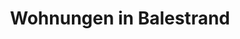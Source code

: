 ---
title: Wohnungen
menu:
  main:
    weight: 2
    name: Wohnungen

description: Wir nutzen Airbnb für die Buchung. Nachfolgend haben wir unsere zur Vermietung verfügbaren Apartments aufgelistet.

title: Wohnungen in Balestrand
intro: Wir nutzen Airbnb für die Buchung. Nachfolgend haben wir unsere zur Vermietung verfügbaren Apartments aufgelistet.
intro-button-text: Klicken Sie für weitere praktische Informationen

apartments:
- title: Holmen 19B
  desc: "Neue Wohnung im Zentrum von Balestrand für 8 Personen. (Möglichkeit von 2 zusätzlichen Gästen gegen Aufpreis). 4 Schlafzimmer (optional, wenn Sie ein Einzel- oder Doppelbett wünschen). Kinderbett vorhanden. Die Wohnung verfügt über einen großen Balkon und einen kleinen Balkon im Dachgeschoss."

  details:
    - "8 personen"
    - "- 4 schlafzimmer"
    - "- 193 qm"

  images: 
    - src: /images/apartments/holmen-19b.jpg
    - src: /images//IMG_6374.jpeg
    - src: /images//IMG_6372.jpeg
    - src: /images//IMG_6386.jpeg 
    - src: /images/apartments/holmen-19b-1-kitchen.webp
    - src: /images/apartments/holmen-19b-2-kitchen.jpg  
    - src: /images/apartments/holmen-19b-3-livingroom.jpg
    - src: /images/apartments/holmen-19b-4-livingroom.jpg
    - src: /images/apartments/holmen-19b-5-bedroom.jpg
    - src: /images/apartments/holmen-19b-6-bathroom.webp
    - src: /images/apartments/holmen-19b-7-bathroom.webp
    - src: /images/apartments/holmen-19b-10-bedroom.jpg
    - src: /images/apartments/holmen-19b-11-bedroom.webp
    - src: /images/apartments/holmen-19b-14-bedroom.webp
    - src: /images/apartments/holmen-19b-16-floor.webp
    - src: /images/apartments/holmen-19b-17-floor.webp

  link: www.airbnb.no/rooms/29767798
  alt: leiligheter overnatting balestrand sentralt

- title: Holmen 19A
  desc: "Neue Wohnung im Zentrum von Balestrand für 4 Personen. 2 Schlafzimmer, (optional, wenn Sie Einzelbetten oder Doppelbett wünschen).
Reisebett vorhanden. Ein zusätzlicher Gast im Zustellbett.
Die Wohnung verfügt über einen großen Balkon mit mehreren Sitzplätzen."

  details:
    - "4 personen"
    - "- 2 schlafzimmer"
    - "- 134 qm"

  images:
    - src: /images/apartments/holmen-19a.jpg
    - src: /images/apartments/holmen-19a-11-view-kopi.jpg
    - src: /images/IMG_6390.jpeg
    - src: /images/apartments/holmen-19a-3-livingroom.webp
    - src: /images/apartments/holmen-19a-4-livingroom.webp
    - src: /images/apartments/holmen-19a-5-kitchen.webp
    - src: /images/apartments/holmen-19a-5-bathroom.webp
    - src: /images/apartments/holmen-19a-6-bathroom.webp
    - src: /images/apartments/holmen-19a-7-bedroom.webp    
    - src: /images/apartments/holmen-19a-8-bedroom.webp
    - src: /images/apartments/holmen-19a-2-floor.webp

  link: https://airbnb.no/rooms/25425181
  alt: apartment central balcony family single room double room furnished
---